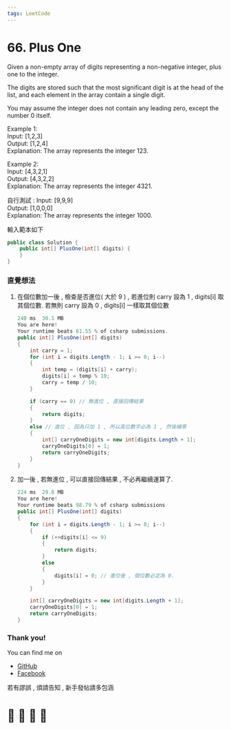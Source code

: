 ```yaml
---
tags: LeetCode
---
```


# 66. Plus One
Given a non-empty array of digits representing a non-negative integer, plus one to the integer.

The digits are stored such that the most significant digit is at the head of the list, and each element in the array contain a single digit.

You may assume the integer does not contain any leading zero, except the number 0 itself.

Example 1:    
Input: [1,2,3]    
Output: [1,2,4]    
Explanation: The array represents the integer 123.    

Example 2:    
Input: [4,3,2,1]    
Output: [4,3,2,2]    
Explanation: The array represents the integer 4321.    

自行測試 : 
Input: [9,9,9]    
Output: [1,0,0,0]    
Explanation: The array represents the integer 1000.    

輸入範本如下
```C#
public class Solution {
    public int[] PlusOne(int[] digits) {
    }
}
```

### 直覺想法
1. 在個位數加一後 , 檢查是否進位( 大於 9 ) , 若進位則 carry 設為 1 , digits[i] 取其個位數. 若無則 carry 設為 0 , digits[i] 一樣取其個位數
    ```C#
    240 ms	30.1 MB
    You are here!
    Your runtime beats 61.55 % of csharp submissions.
    public int[] PlusOne(int[] digits)
    {
        int carry = 1;
        for (int i = digits.Length - 1; i >= 0; i--)
        {
            int temp = (digits[i] + carry);
            digits[i] = temp % 10;
            carry = temp / 10;
        }

        if (carry == 0) // 無進位 , 直接回傳結果
        {
            return digits;
        }
        else // 進位 , 因為只加 1 , 所以高位數字必為 1 , 然後補零
        {
            int[] carryOneDigits = new int[digits.Length + 1];
            carryOneDigits[0] = 1;
            return carryOneDigits;
        }
    }
    ```

2. 加一後 , 若無進位 , 可以直接回傳結果 , 不必再繼續運算了.
    ```C#
    224 ms	29.8 MB
    You are here!
    Your runtime beats 98.79 % of csharp submissions
    public int[] PlusOne(int[] digits)
    {
        for (int i = digits.Length - 1; i >= 0; i--)
        {
            if (++digits[i] <= 9)
            {
                return digits;
            }
            else
            {
                digits[i] = 0; // 進位後 , 個位數必定為 0.
            }
        }

        int[] carryOneDigits = new int[digits.Length + 1];
        carryOneDigits[0] = 1;
        return carryOneDigits;
    }
    ```












### Thank you! 

You can find me on

- [GitHub](https://github.com/s0920832252)
- [Facebook](https://www.facebook.com/fourtune.chen)

若有謬誤 , 煩請告知 , 新手發帖請多包涵

# :100: :muscle: :tada: :sheep: 
